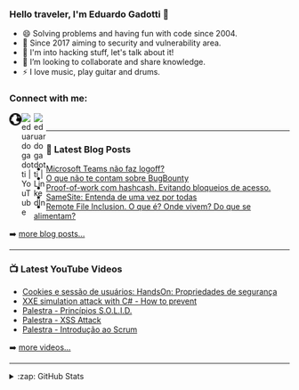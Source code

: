 ### Hello traveler, I'm Eduardo Gadotti 👋

- 😄 Solving problems and having fun with code since 2004.
- 🔭 Since 2017 aiming to security and vulnerability area.
- 💬 I'm into hacking stuff, let's talk about it!
- 👯 I’m looking to collaborate and share knowledge.
- ⚡ I love music, play guitar and drums.

### Connect with me:

[<img align="left" alt="eduardogadotti.com" width="22px" src="https://raw.githubusercontent.com/iconic/open-iconic/master/svg/globe.svg" />][website]
[<img align="left" alt="eduardogadotti | YouTube" width="22px" src="https://cdn.jsdelivr.net/npm/simple-icons@v3/icons/youtube.svg" />][youtube]
[<img align="left" alt="eduardogadotti | LinkedIn" width="22px" src="https://cdn.jsdelivr.net/npm/simple-icons@v3/icons/linkedin.svg" />][linkedin]

<br />

---

### 📕 Latest Blog Posts

<!-- BLOG-POST-LIST:START -->
- [Microsoft Teams não faz logoff?](http://eduardogadotti.com/2021/09/07/ms-teams/)
- [O que não te contam sobre BugBounty](http://eduardogadotti.com/2021/08/07/bugbounty/)
- [Proof-of-work com hashcash. Evitando bloqueios de acesso.](http://eduardogadotti.com/2021/04/19/powhashcash/)
- [SameSite: Entenda de uma vez por todas](http://eduardogadotti.com/2021/02/13/samesite/)
- [Remote File Inclusion. O que é? Onde vivem? Do que se alimentam?](http://eduardogadotti.com/2021/01/17/web-shells/)
<!-- BLOG-POST-LIST:END -->

➡️ [more blog posts...](https://eduardogadotti.com)

---

### 📺 Latest YouTube Videos

<!-- YOUTUBE:START -->
- [Cookies e sessão de usuários: HandsOn: Propriedades de segurança](https://www.youtube.com/watch?v=XLG07IcNSFs)
- [XXE simulation attack with C#  - How to prevent](https://www.youtube.com/watch?v=twGXAtuX9VI)
- [Palestra - Princípios S.O.L.I.D.](https://www.youtube.com/watch?v=XDCJOagwbpI)
- [Palestra - XSS Attack](https://www.youtube.com/watch?v=nLHyEtAtUDI)
- [Palestra - Introdução ao Scrum](https://www.youtube.com/watch?v=t3xaY6zMavM)
<!-- YOUTUBE:END -->

➡️ [more videos...](https://www.youtube.com/user/chervesblezz)

---

<details>
  <summary>:zap: GitHub Stats</summary>

  <img align="left" alt="gadotti's GitHub Stats" src="https://github-readme-stats.codestackr.vercel.app/api?username=gadotti&show_icons=true&hide_border=true" />

</details>

[website]: https://eduardogadotti.com
[youtube]: https://www.youtube.com/user/chervesblezz
[linkedin]: https://www.linkedin.com/in/eduardogadotti